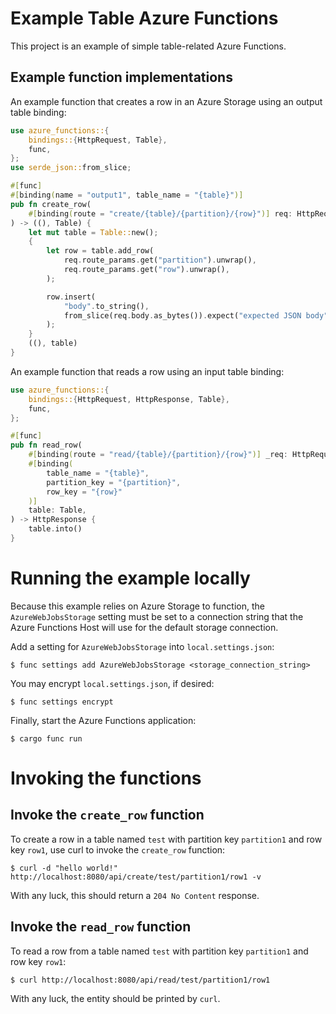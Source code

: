 # Example Table Azure Functions

This project is an example of simple table-related Azure Functions.

## Example function implementations

An example function that creates a row in an Azure Storage using an output table binding:

```rust
use azure_functions::{
    bindings::{HttpRequest, Table},
    func,
};
use serde_json::from_slice;

#[func]
#[binding(name = "output1", table_name = "{table}")]
pub fn create_row(
    #[binding(route = "create/{table}/{partition}/{row}")] req: HttpRequest,
) -> ((), Table) {
    let mut table = Table::new();
    {
        let row = table.add_row(
            req.route_params.get("partition").unwrap(),
            req.route_params.get("row").unwrap(),
        );

        row.insert(
            "body".to_string(),
            from_slice(req.body.as_bytes()).expect("expected JSON body"),
        );
    }
    ((), table)
}
```

An example function that reads a row using an input table binding:

```rust
use azure_functions::{
    bindings::{HttpRequest, HttpResponse, Table},
    func,
};

#[func]
pub fn read_row(
    #[binding(route = "read/{table}/{partition}/{row}")] _req: HttpRequest,
    #[binding(
        table_name = "{table}",
        partition_key = "{partition}",
        row_key = "{row}"
    )]
    table: Table,
) -> HttpResponse {
    table.into()
}
```

# Running the example locally

Because this example relies on Azure Storage to function, the `AzureWebJobsStorage`
setting must be set to a connection string that the Azure Functions Host will use for
the default storage connection.

Add a setting for `AzureWebJobsStorage` into `local.settings.json`:

```
$ func settings add AzureWebJobsStorage <storage_connection_string>
```

You may encrypt `local.settings.json`, if desired:

```
$ func settings encrypt
```

Finally, start the Azure Functions application:

```
$ cargo func run
```

# Invoking the functions

## Invoke the `create_row` function

To create a row in a table named `test` with partition key `partition1` and row key `row1`,
use curl to invoke the `create_row` function:

```
$ curl -d "hello world!" http://localhost:8080/api/create/test/partition1/row1 -v
```

With any luck, this should return a `204 No Content` response.

## Invoke the `read_row` function

To read a row from a table named `test` with partition key `partition1` and row key `row1`:

```
$ curl http://localhost:8080/api/read/test/partition1/row1
```

With any luck, the entity should be printed by `curl`.
